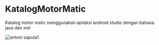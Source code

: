 # KatalogMotorMatic

Katalog motor matic menggunakan apliaksi android studio dengan bahasa java dan xml



![antoni saputa1](https://user-images.githubusercontent.com/55286614/100949727-72c93c00-353d-11eb-88f6-c51eedbf6671.gif)
